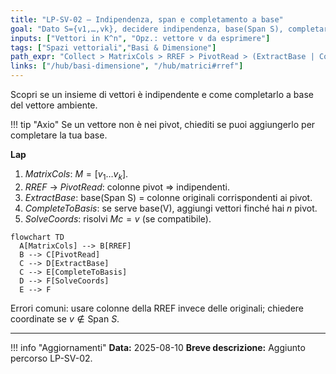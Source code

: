```yaml
---
title: "LP-SV-02 — Indipendenza, span e completamento a base"
goal: "Dato S={v1,…,vk}, decidere indipendenza, base(Span S), completare a base(V), e coordinatizzare v."
inputs: ["Vettori in K^n", "Opz.: vettore v da esprimere"]
tags: ["Spazi vettoriali","Basi & Dimensione"]
path_expr: "Collect > MatrixCols > RREF > PivotRead > (ExtractBase | CompleteToBasis) > (Coords? > SolveCoords : Skip) > Wrap"
links: ["/hub/basi-dimensione", "/hub/matrici#rref"]
---
```


Scopri se un insieme di vettori è indipendente e come completarlo a base del vettore ambiente.

!!! tip "Axio"
    Se un vettore non è nei pivot, chiediti se puoi aggiungerlo per completare la tua base.

**Lap**  
1) *MatrixCols*: $M=[v_1\dots v_k]$.  
2) *RREF* → *PivotRead*: colonne pivot ⇒ indipendenti.  
3) *ExtractBase*: base(Span S) = colonne originali corrispondenti ai pivot.  
4) *CompleteToBasis*: se serve base(V), aggiungi vettori finché hai $n$ pivot.  
5) *SolveCoords*: risolvi $M c = v$ (se compatibile).

```mermaid
flowchart TD
  A[MatrixCols] --> B[RREF]
  B --> C[PivotRead]
  C --> D[ExtractBase]
  C --> E[CompleteToBasis]
  D --> F[SolveCoords]
  E --> F
```

Errori comuni: usare colonne della RREF invece delle originali; chiedere coordinate se $v\notin \text{Span }S$.

---

!!! info "Aggiornamenti"
    **Data:** 2025-08-10
    **Breve descrizione:** Aggiunto percorso LP-SV-02.
